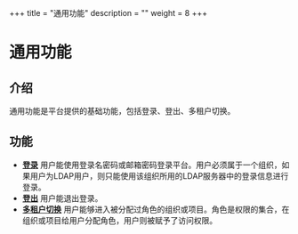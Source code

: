 ﻿+++
title = "通用功能"
description = ""
weight = 8
+++

# 通用功能

<h2 id="1">介绍</h2>

通用功能是平台提供的基础功能，包括登录、登出、多租户切换。

<h2 id="2">功能</h2>

- [**登录**](../../../user-guide/system-configuration/common/common1_login) 用户能使用登录名密码或邮箱密码登录平台。用户必须属于一个组织，如果用户为LDAP用户，则只能使用该组织所用的LDAP服务器中的登录信息进行登录。
- [**登出**](../../../system-configuration/common/common2_logout) 用户能退出登录。
- [**多租户切换**](../../../system-configuration/common/common3_tenant_switch) 用户能够进入被分配过角色的组织或项目。角色是权限的集合，在组织或项目给用户分配角色，用户则被赋予了访问权限。